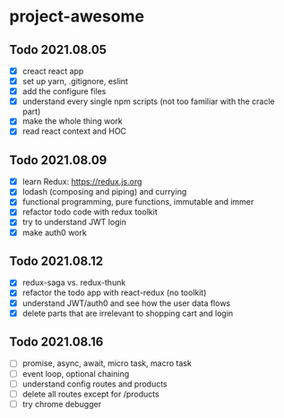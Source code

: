 # project-awesome

## Todo 2021.08.05
- [X] creact react app
- [X] set up yarn, .gitignore, eslint
- [X] add the configure files
- [X] understand every single npm scripts (not too familiar with the cracle part)
- [X] make the whole thing work
- [X] read react context and HOC

## Todo 2021.08.09
- [X] learn Redux: https://redux.js.org
- [X] lodash (composing and piping) and currying
- [X] functional programming, pure functions, immutable and immer
- [X] refactor todo code with redux toolkit
- [X] try to understand JWT login 
- [X] make auth0 work

## Todo 2021.08.12
- [X] redux-saga vs. redux-thunk
- [X] refactor the todo app with react-redux (no toolkit)
- [X] understand JWT/auth0 and see how the user data flows
- [X] delete parts that are irrelevant to shopping cart and login

## Todo 2021.08.16
- [ ] promise, async, await, micro task, macro task
- [ ] event loop, optional chaining
- [ ] understand config routes and products
- [ ] delete all routes except for /products
- [ ] try chrome debugger
